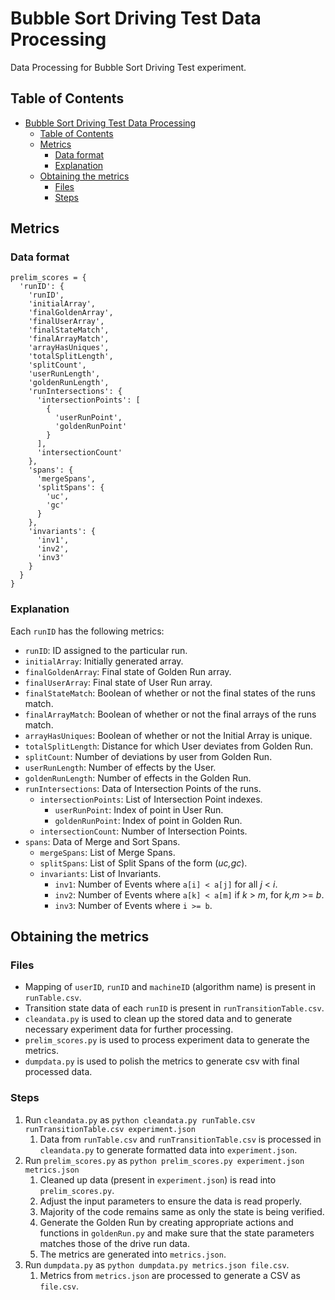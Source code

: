 # Bubble Sort Driving Test Data Processing

Data Processing for Bubble Sort Driving Test experiment.

## Table of Contents

- [Bubble Sort Driving Test Data Processing](#bubble-sort-driving-test-data-processing)
  - [Table of Contents](#table-of-contents)
  - [Metrics](#metrics)
    - [Data format](#data-format)
    - [Explanation](#explanation)
  - [Obtaining the metrics](#obtaining-the-metrics)
    - [Files](#files)
    - [Steps](#steps)

## Metrics

### Data format

```text
prelim_scores = {
  'runID': {
    'runID',
    'initialArray',
    'finalGoldenArray',
    'finalUserArray',
    'finalStateMatch',
    'finalArrayMatch',
    'arrayHasUniques',
    'totalSplitLength',
    'splitCount',
    'userRunLength',
    'goldenRunLength',
    'runIntersections': {
      'intersectionPoints': [
        {
          'userRunPoint',
          'goldenRunPoint'
        }
      ],
      'intersectionCount'
    },
    'spans': {
      'mergeSpans',
      'splitSpans': {
        'uc',
        'gc'
      }
    },
    'invariants': {
      'inv1',
      'inv2',
      'inv3'
    }
  }
}
```

### Explanation

Each `runID` has the following metrics:

- `runID`: ID assigned to the particular run.
- `initialArray`: Initially generated array.
- `finalGoldenArray`: Final state of Golden Run array.
- `finalUserArray`: Final state of User Run array.
- `finalStateMatch`: Boolean of whether or not the final states of the runs match.
- `finalArrayMatch`: Boolean of whether or not the final arrays of the runs match.
- `arrayHasUniques`: Boolean of whether or not the Initial Array is unique.
- `totalSplitLength`: Distance for which User deviates from Golden Run.
- `splitCount`: Number of deviations by user from Golden Run.
- `userRunLength`: Number of effects by the User.
- `goldenRunLength`: Number of effects in the Golden Run.
- `runIntersections`: Data of Intersection Points of the runs.
  - `intersectionPoints`: List of Intersection Point indexes.
    - `userRunPoint`: Index of point in User Run.
    - `goldenRunPoint`: Index of point in Golden Run.
  - `intersectionCount`: Number of Intersection Points.
- `spans`: Data of Merge and Sort Spans.
  - `mergeSpans`: List of Merge Spans.
  - `splitSpans`: List of Split Spans of the form (_uc,gc_).
  - `invariants`: List of Invariants.
    - `inv1`: Number of Events where `a[i] < a[j]` for all _j_ < _i_.
    - `inv2`: Number of Events where `a[k] < a[m]` if _k_ > _m_, for _k,m_ >= _b_.
    - `inv3`: Number of Events where `i >= b`.

## Obtaining the metrics

### Files

- Mapping of `userID`, `runID` and `machineID` (algorithm name) is present in `runTable.csv`.
- Transition state data of each `runID` is present in `runTransitionTable.csv`.
- `cleandata.py` is used to clean up the stored data and to generate necessary experiment data for further processing.
- `prelim_scores.py` is used to process experiment data to generate the metrics.
- `dumpdata.py` is used to polish the metrics to generate csv with final processed data.

### Steps

1. Run `cleandata.py` as `python cleandata.py runTable.csv runTransitionTable.csv experiment.json`
   1. Data from `runTable.csv` and `runTransitionTable.csv` is processed in `cleandata.py` to generate formatted data into `experiment.json`.
2. Run `prelim_scores.py` as `python prelim_scores.py experiment.json metrics.json`
   1. Cleaned up data (present in `experiment.json`) is read into `prelim_scores.py`.
   2. Adjust the input parameters to ensure the data is read properly.
   3. Majority of the code remains same as only the state is being verified.
   4. Generate the Golden Run by creating appropriate actions and functions in `goldenRun.py` and make sure that the state parameters matches those of the drive run data.
   5. The metrics are generated into `metrics.json`.
3. Run `dumpdata.py` as `python dumpdata.py metrics.json file.csv`.
   1. Metrics from `metrics.json` are processed to generate a CSV as `file.csv`.
